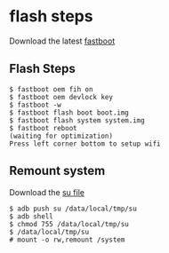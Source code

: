 flash steps
======

Download the latest [fastboot](https://developer.android.com/studio/releases/platform-tools.html)
## Flash Steps
```
$ fastboot oem fih on
$ fastboot oem devlock key
$ fastboot -w
$ fastboot flash boot boot.img
$ fastboot flash system system.img
$ fastboot reboot
(waiting for optimization)
Press left corner bottom to setup wifi
```
## Remount system
Download the [su file](https://drive.google.com/file/d/0B-Yu3eNIy3kgZi1FTWh1YTRvTGM/view)
```
$ adb push su /data/local/tmp/su
$ adb shell
$ chmod 755 /data/local/tmp/su
$ /data/local/tmp/su
# mount -o rw,remount /system
```
